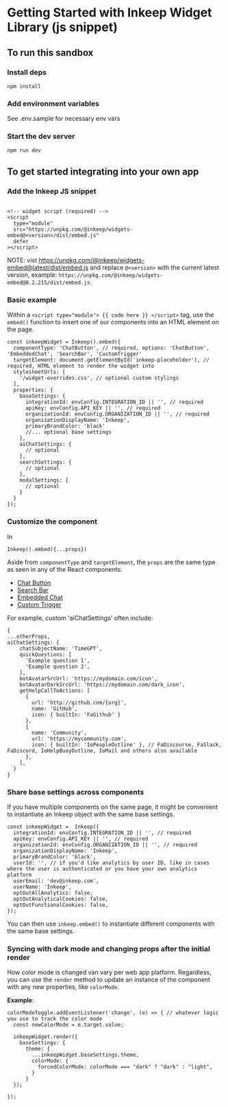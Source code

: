 # Getting Started with Inkeep Widget Library (js snippet)

## To run this sandbox

### Install deps

```
npm install
```

### Add environment variables

See .env.sample for necessary env vars

### Start the dev server

```
npm run dev
```

## To get started integrating into your own app

### Add the Inkeep JS snippet

```

<!-- widget script (required) -->
<script
  type="module"
  src="https://unpkg.com/@inkeep/widgets-embed@<version>/dist/embed.js"
  defer
></script>
```
NOTE:
vist https://unpkg.com/@inkeep/widgets-embed@latest/dist/embed.js
and replace `@<version>` with the current latest version, example: `https://unpkg.com/@inkeep/widgets-embed@0.2.215/dist/embed.js`. 

### Basic example

Within a `<script type="module"> {{ code here }} </script>` tag, use the `embed()` function to insert one of our components into an HTML element on the page.

```
const inkeepWidget = Inkeep().embed({
  componentType: 'ChatButton', // required, options: 'ChatButton', 'EmbeddedChat', 'SearchBar', 'CustomTrigger'
  targetElement: document.getElementById('inkeep-placeholder'), // required, HTML element to render the widget into
  stylesheetUrls: [
    '/widget-overrides.css', // optional custom stylings
  ],
  properties: {
    baseSettings: {
      integrationId: envConfig.INTEGRATION_ID || '', // required
      apiKey: envConfig.API_KEY || '', // required
      organizationId: envConfig.ORGANIZATION_ID || '', // required
      organizationDisplayName: 'Inkeep',
      primaryBrandColor: 'black'
      //... optional base settings
    },
    aiChatSettings: {
      // optional
    },
    searchSettings: {
      // optional 
    },
    modalSettings: {
      // optional
    }
  }
});
```

### Customize the component
In 

`Inkeep().embed({...props})`

Aside from `componentType` and `targetElement`, the `props` are the same type as seen in any of the React components:
- [Chat Button](https://docs.inkeep.com/react-components/chat-button)
- [Search Bar](https://docs.inkeep.com/react-components/search-bar)
- [Embedded Chat](https://docs.inkeep.com/react-components/embedded-chat)
- [Custom Trigger](https://docs.inkeep.com/react-components/custom-trigger)

For example, custom 'aiChatSettings' often include:
```
{
...otherProps,
aiChatSettings: {
    chatSubjectName: 'TimeGPT',
    quickQuestions: [
      'Example question 1',
      'Example question 2',
    ],
    botAvatarSrcUrl: 'https://mydomain.com/icon',
    botAvatarDarkSrcUrl: 'https://mydomain.com/dark_icon',
    getHelpCallToActions: [
      {
        url: 'http://github.com/{org}',
        name: 'GitHub',
        icon: { builtIn: 'FaGithub' }
      },
      {
        name: 'Community',
        url: 'https://mycommunity.com',
        icon: { builtIn: 'IoPeopleOutline' }, // FaDiscourse, FaSlack, FaDiscord, IoHelpBuoyOutline, IoMail and others also available
      },
    ],
  }
}
```

### Share base settings across components

If you have multiple components on the same page, it might be convenient to instantiate an Inkeep object with the same base settings. 

```
const inkeepWidget =  Inkeep({
  integrationId: envConfig.INTEGRATION_ID || '', // required
  apiKey: envConfig.API_KEY || '', // required
  organizationId: envConfig.ORGANIZATION_ID || '', // required
  organizationDisplayName: 'Inkeep',
  primaryBrandColor: 'black',
  userId: '', // if you'd like analytics by user ID, like in cases where the user is authenticated or you have your own analytics platform
  userEmail: 'dev@inkeep.com',
  userName: 'Inkeep',
  optOutAllAnalytics: false,
  optOutAnalyticalCookies: false,
  optOutFunctionalCookies: false,
});
```

You can then use `inkeep.embed()` to instantiate different components with the same base settings.

### Syncing with dark mode and changing props after the initial render
How color mode is changed van vary per web app platform. Regardless, you can use the `render` method to update an instance of the component with any new properties, like `colorMode`.

**Example**:
```
colorModeToggle.addEventListener('change', (e) => { // whatever logic you use to track the color mode
  const newColorMode = e.target.value;

  inkeepWidget.render({
    baseSettings: {
      theme: {
        ...inkeepWidget.baseSettings.theme,
        colorMode: {
          forcedColorMode: colorMode === "dark" ? "dark" : "light",
        }
      }
  });

});
```

